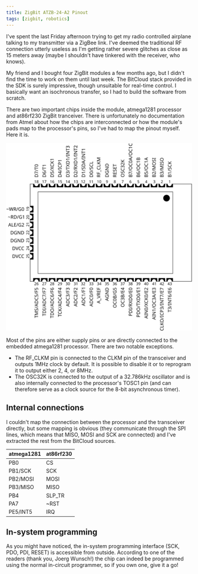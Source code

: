 ```yaml
---
title: ZigBit ATZB-24-A2 Pinout
tags: [zigbit, robotics]
---
```


I've spent the last Friday afternoon trying to get my radio controlled airplane talking to my transmitter via a ZigBee link. I've deemed the traditional RF connection utterly useless as I'm getting rather severe glitches as close as 15 meters away (maybe I shouldn't have tinkered with the receiver, who knows).

My friend and I bought four ZigBit modules a few months ago, but I didn't find the time to work on them until last week. The BitCloud stack provided in the SDK is surely impressive, though unsuitable for real-time control. I basically want an isochronous transfer, so I had to build the software from scratch.

There are two important chips inside the module, atmega1281 processor and at86rf230 ZigBit tranceiver. There is unfortunately no documentation from Atmel about how the chips are interconnected or how the module's pads map to the processor's pins, so I've had to map the pinout myself. Here it is.

![ZigBit ATZB-24-A2 Pinout](/images/zigbit_mcu_pinout_mapping_0.svg)

Most of the pins are either supply pins or are directly connected to the embedded atmega1281 processor. There are two notable exceptions.

 * The RF_CLKM pin is connected to the CLKM pin of the transceiver and outputs 1MHz clock by default. It is possible to disable it or to reprogram it to output either 2, 4, or 8MHz.
 * The OSC32K is connected to the output of a 32.786kHz oscillator and is also internally connected to the processor's TOSC1 pin (and can therefore serve as a clock source for the 8-bit asynchronous timer).

## Internal connections

I couldn't map the connection between the processor and the transceiver directly, but some mapping is obvious (they communicate through the SPI lines, which means that MISO, MOSI and SCK are connected) and I've extracted the rest from the BitCloud sources.

atmega1281 | at86rf230
-----------|----------
PB0        | CS
PB1/SCK    | SCK
PB2/MOSI   | MOSI
PB3/MISO   | MISO
PB4        | SLP_TR
PA7        | ~RST
PE5/INT5   | IRQ

## In-system programming

As you might have noticed, the in-system programming interface (SCK, PDO, PDI, RESET) is accessible from outside. According to one of the readers (thank you, Joerg Wunsch!) the chip can indeed be programmed using the normal in-circuit programmer, so if you own one, give it a go!

